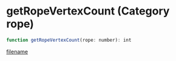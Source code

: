 # getRopeVertexCount (Category rope)

```js
function getRopeVertexCount(rope: number): int
```

[filename](getRopeVertexCount_m.md ':include')
